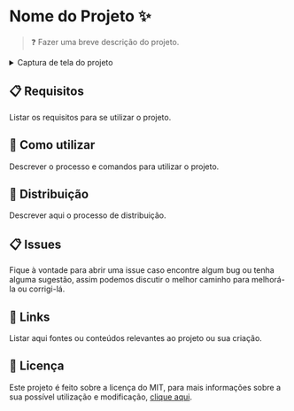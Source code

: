 # Nome do Projeto ✨

> ❓ Fazer uma breve descrição do projeto.

<details>
    <summary>Captura de tela do projeto</summary>
    <img src="SCREENSHOT.gif">
</details>

## 📋 Requisitos

Listar os requisitos para se utilizar o projeto.

## 🔎 Como utilizar

Descrever o processo e comandos para utilizar o projeto.

## 🚀 Distribuição

Descrever aqui o processo de distribuição.

## 📋 Issues

Fique à vontade para abrir uma issue caso encontre algum bug ou tenha alguma sugestão, assim podemos discutir o melhor caminho para melhorá-la ou corrigi-lá.

## 📎 Links

Listar aqui fontes ou conteúdos relevantes ao projeto ou sua criação.

## 📜 Licença

Este projeto é feito sobre a licença do MIT, para mais informações sobre a sua possível utilização e modificação, [clique aqui](LICENSE).